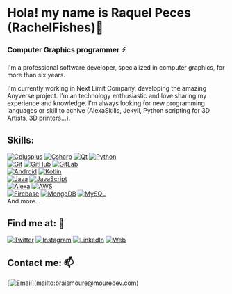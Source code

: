 # Hola! my name is Raquel Peces (RachelFishes)👋


### Computer Graphics programmer ⚡


I'm a professional software developer, specialized in computer graphics, for more than six years.

I'm currently working in Next Limit Company, developing the amazing Anyverse project. 
I'm an technology enthusiastic and love sharing my experience and knowledge. I'm always looking for new programming languages or skill to achive (AlexaSkills, Jekyll, Python scripting for 3D Artists, 3D printers...).

## Skills:

[![Cplusplus](https://img.shields.io/badge/C++-00599C?style=for-the-badge&logo=c%2B%2B&logoColor=white&labelColor=101010)]()
[![Csharp](https://img.shields.io/badge/C++-00599C?style=for-the-badge&logo=c%2B%2B&logoColor=white&labelColor=101010)]()
[![Qt](https://img.shields.io/badge/Qt-41CD52?style=for-the-badge&logo=Qt&logoColor=white&labelColor=101010)]()
[![Python](https://img.shields.io/badge/Python-3776AB?style=for-the-badge&logo=Python&logoColor=white&labelColor=101010)]()
</br>
[![Git](https://img.shields.io/badge/Git-F05032?style=for-the-badge&logo=Git&logoColor=white&labelColor=101010)]()
[![GitHub](https://img.shields.io/badge/GitHub-181717?style=for-the-badge&logo=GitHub&logoColor=white&labelColor=101010)]()
[![GitLab](https://img.shields.io/badge/GitLab-FCA121?style=for-the-badge&logo=GitLab&logoColor=white&labelColor=101010)]()
</br>
[![Android](https://img.shields.io/badge/Android-3DDC84?style=for-the-badge&logo=android&logoColor=white&labelColor=101010)]()
[![Kotlin](https://img.shields.io/badge/Kotlin-0095D5?style=for-the-badge&logo=kotlin&logoColor=white&labelColor=101010)]()
</br>
[![Java](https://img.shields.io/badge/Java-007396?style=for-the-badge&logo=java&logoColor=white&labelColor=101010)]()
[![JavaScript](https://img.shields.io/badge/JavaScript-F7DF1E?style=for-the-badge&logo=javascript&logoColor=white&labelColor=101010)]()
</br>
[![Alexa](https://img.shields.io/badge/Alexa-00CAFF?style=for-the-badge&logo=amazon-alexa&logoColor=white&labelColor=101010)]()
[![AWS](https://img.shields.io/badge/AWS-232F3E?style=for-the-badge&logo=amazon-aws&logoColor=white&labelColor=101010)]()
</br>
[![Firebase](https://img.shields.io/badge/Firebase-FFCA28?style=for-the-badge&logo=firebase&logoColor=white&labelColor=101010)]()
[![MongoDB](https://img.shields.io/badge/MongoDB-47A248?style=for-the-badge&logo=mongodb&logoColor=white&labelColor=101010)]()
[![MySQL](https://img.shields.io/badge/MySQL-4479A1?style=for-the-badge&logo=mysql&logoColor=white&labelColor=101010)]()
</br>
And more...

## Find me at: 💬
[![Twitter](https://img.shields.io/badge/@RaquelFishes-1DA1F2?style=social&logo=Twitter&logoColor=blue&labelColor=101010)](https://twitter.com/raquelfishes)
[![Instagram](https://img.shields.io/badge/@raquelfishes-E4405F?style=social&logo=instagram&logoColor=pink&labelColor=101010)](https://instagram.com/raquelfishes)
[![LinkedIn](https://img.shields.io/badge/raquelpeces-0077B5?style=social&logo=linkedin&logoColor=blue&labelColor=101010)](https://www.linkedin.com/in/raquelpeces)
[![Web](https://img.shields.io/badge/raquelfishes.github.io-14a1f0?style=social&logo=dev.to&logoColor=black&labelColor=101010)](https://raquelfishes.github.io)

## Contact me: 📫
[![Email](https://img.shields.io/badge/raquelpm23+web@gmail.com-my_personal_email_(slow_response)-D14836?style=flat&logo=gmail&logoColor=white&labelColor=101010)](mailto:braismoure@mouredev.com)

<!--
**raquelfishes/raquelfishes** is a ✨ _special_ ✨ repository because its `README.md` (this file) appears on your GitHub profile.

Here are some ideas to get you started:

- 🔭 I’m currently working on ...
- 🌱 I’m currently learning ...
- 👯 I’m looking to collaborate on ...
- 🤔 I’m looking for help with ...
- 💬 Ask me about ...
- 📫 How to reach me: ...
- 😄 Pronouns: ...
- ⚡ Fun fact: ...

https://shields.io/
https://simpleicons.org/
-->
